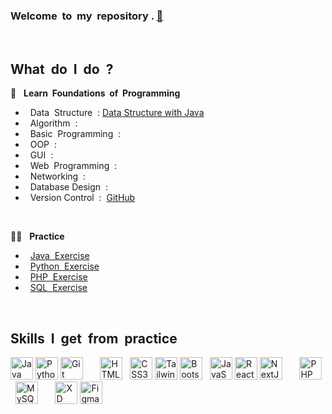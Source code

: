 

### Welcome &nbsp;to &nbsp;my &nbsp;repository . [🌱](https://github.com/Arisa-Kaewsuan/Arisa-Kaewsuan/blob/main/interviewPrepare.md)

<br/>

What &nbsp;do &nbsp;I &nbsp;do &nbsp;?
--------------------------------------
🧠 &nbsp; **Learn &nbsp;Foundations &nbsp;of &nbsp;Programming**
  -  &nbsp; Data  &nbsp;Structure &nbsp;:&nbsp;[Data Structure with Java](https://github.com/Arisa-Kaewsuan/Datastructure_Java)
  -  &nbsp; Algorithm &nbsp;:&nbsp;
  -  &nbsp; Basic &nbsp;Programming &nbsp;:&nbsp; 
  -  &nbsp; OOP &nbsp;:&nbsp; 
  -  &nbsp; GUI &nbsp;:&nbsp;
  -  &nbsp; Web &nbsp;Programming  &nbsp;:&nbsp; 
  -  &nbsp; Networking &nbsp;:&nbsp; 
  -  &nbsp; Database Design &nbsp;:&nbsp; 
  -  &nbsp; Version Control &nbsp;:&nbsp; [GitHub](https://github.com/Arisa-Kaewsuan/Arisa-Kaewsuan/blob/main/useGitHub.md)
    
<br/>

👩‍💻 &nbsp; **Practice**
  -  &nbsp; [Java &nbsp;Exercise](https://github.com/Arisa-Kaewsuan/Java_Tutorial) 
  -  &nbsp; [Python &nbsp;Exercise](https://github.com/Arisa-Kaewsuan/Python_Tutorial/tree/main) 
  -  &nbsp; [PHP &nbsp;Exercise](https://github.com/Arisa-Kaewsuan/PHP_Exercise)
  -  &nbsp; [SQL &nbsp;Exercise](https://github.com/Arisa-Kaewsuan/SQL_Exercises)

<br/>

Skills &nbsp;I &nbsp;get &nbsp;from &nbsp;practice
--------------------------------------
<p align="left">
<a href="https://www.oracle.com/java/" target="_blank" rel="noreferrer"><img src="https://raw.githubusercontent.com/danielcranney/readme-generator/main/public/icons/skills/java-colored.svg" width="36" height="36" alt="Java" /></a>
<a href="https://www.python.org/" target="_blank" rel="noreferrer"><img src="https://raw.githubusercontent.com/danielcranney/readme-generator/main/public/icons/skills/python-colored.svg" width="36" height="36" alt="Python" /></a>
<a href="https://git-scm.com/" target="_blank" rel="noreferrer"><img src="https://raw.githubusercontent.com/danielcranney/readme-generator/main/public/icons/skills/git-colored.svg" width="36" height="36" alt="Git" /></a>
&nbsp;&nbsp;&nbsp;&nbsp;&nbsp;
<a href="https://developer.mozilla.org/en-US/docs/Glossary/HTML5" target="_blank" rel="noreferrer"><img src="https://raw.githubusercontent.com/danielcranney/readme-generator/main/public/icons/skills/html5-colored.svg" width="36" height="36" alt="HTML5" /></a>
&nbsp;
<a href="https://www.w3.org/TR/CSS/#css" target="_blank" rel="noreferrer"><img src="https://raw.githubusercontent.com/danielcranney/readme-generator/main/public/icons/skills/css3-colored.svg" width="36" height="36" alt="CSS3" /></a>
<a href="https://tailwindcss.com/" target="_blank" rel="noreferrer"><img src="https://raw.githubusercontent.com/danielcranney/readme-generator/main/public/icons/skills/tailwindcss-colored.svg" width="36" height="36" alt="TailwindCSS" /></a>
<a href="https://getbootstrap.com/" target="_blank" rel="noreferrer"><img src="https://raw.githubusercontent.com/danielcranney/readme-generator/main/public/icons/skills/bootstrap-colored.svg" width="36" height="36" alt="Bootstrap" /></a>
&nbsp;
<a href="https://developer.mozilla.org/en-US/docs/Web/JavaScript" target="_blank" rel="noreferrer"><img src="https://raw.githubusercontent.com/danielcranney/readme-generator/main/public/icons/skills/javascript-colored.svg" width="36" height="36" alt="JavaScript" /></a>
<a href="https://reactjs.org/" target="_blank" rel="noreferrer"><img src="https://raw.githubusercontent.com/danielcranney/readme-generator/main/public/icons/skills/react-colored.svg" width="36" height="36" alt="React" /></a>
<a href="https://nextjs.org/docs" target="_blank" rel="noreferrer"><img src="https://raw.githubusercontent.com/danielcranney/readme-generator/main/public/icons/skills/nextjs-colored.svg" width="36" height="36" alt="NextJs" /></a>
&nbsp;&nbsp;&nbsp;&nbsp;&nbsp;
<a href="https://www.php.net/" target="_blank" rel="noreferrer"><img src="https://raw.githubusercontent.com/danielcranney/readme-generator/main/public/icons/skills/php-colored.svg" width="36" height="36" alt="PHP" /></a>
&nbsp;
<a href="https://www.mysql.com/" target="_blank" rel="noreferrer"><img src="https://raw.githubusercontent.com/danielcranney/readme-generator/main/public/icons/skills/mysql-colored.svg" width="36" height="36" alt="MySQL" /></a>
&nbsp;&nbsp;&nbsp;&nbsp;&nbsp;
<a href="https://www.adobe.com/uk/products/xd.html" target="_blank" rel="noreferrer"><img src="https://raw.githubusercontent.com/danielcranney/readme-generator/main/public/icons/skills/xd-colored.svg" width="36" height="36" alt="XD" /></a>
<a href="https://www.figma.com/" target="_blank" rel="noreferrer"><img src="https://raw.githubusercontent.com/danielcranney/readme-generator/main/public/icons/skills/figma-colored.svg" width="36" height="36" alt="Figma" /></a>
</p>
                    
                 
